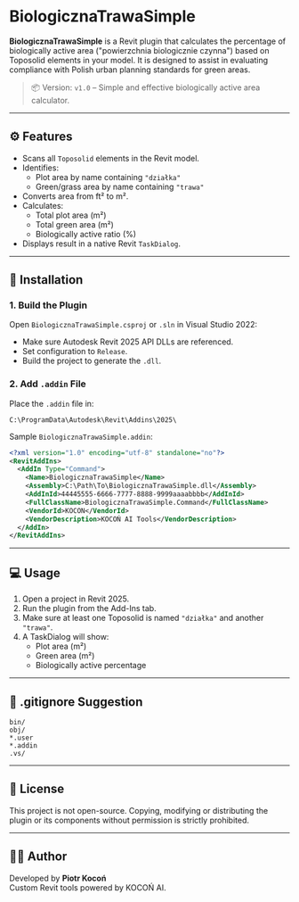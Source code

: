 # BiologicznaTrawaSimple

**BiologicznaTrawaSimple** is a Revit plugin that calculates the percentage of biologically active area ("powierzchnia biologicznie czynna") based on Toposolid elements in your model. It is designed to assist in evaluating compliance with Polish urban planning standards for green areas.

> 📦 Version: `v1.0` – Simple and effective biologically active area calculator.

---

## ⚙️ Features

- Scans all `Toposolid` elements in the Revit model.
- Identifies:
  - Plot area by name containing `"działka"`
  - Green/grass area by name containing `"trawa"`
- Converts area from ft² to m².
- Calculates:
  - Total plot area (m²)
  - Total green area (m²)
  - Biologically active ratio (%)
- Displays result in a native Revit `TaskDialog`.

---

## 🧩 Installation

### 1. Build the Plugin

Open `BiologicznaTrawaSimple.csproj` or `.sln` in Visual Studio 2022:

- Make sure Autodesk Revit 2025 API DLLs are referenced.
- Set configuration to `Release`.
- Build the project to generate the `.dll`.

### 2. Add `.addin` File

Place the `.addin` file in:

```
C:\ProgramData\Autodesk\Revit\Addins\2025\
```

Sample `BiologicznaTrawaSimple.addin`:

```xml
<?xml version="1.0" encoding="utf-8" standalone="no"?>
<RevitAddIns>
  <AddIn Type="Command">
    <Name>BiologicznaTrawaSimple</Name>
    <Assembly>C:\Path\To\BiologicznaTrawaSimple.dll</Assembly>
    <AddInId>44445555-6666-7777-8888-9999aaaabbbb</AddInId>
    <FullClassName>BiologicznaTrawaSimple.Command</FullClassName>
    <VendorId>KOCON</VendorId>
    <VendorDescription>KOCOŃ AI Tools</VendorDescription>
  </AddIn>
</RevitAddIns>
```

---

## 💻 Usage

1. Open a project in Revit 2025.
2. Run the plugin from the Add-Ins tab.
3. Make sure at least one Toposolid is named `"działka"` and another `"trawa"`.
4. A TaskDialog will show:
   - Plot area (m²)
   - Green area (m²)
   - Biologically active percentage

---

## 🧼 .gitignore Suggestion

```gitignore
bin/
obj/
*.user
*.addin
.vs/
```

---

## 📜 License

This project is not open-source. Copying, modifying or distributing the plugin or its components without permission is strictly prohibited.

---

## 👨‍💻 Author

Developed by **Piotr Kocoń**  
Custom Revit tools powered by KOCOŃ AI.